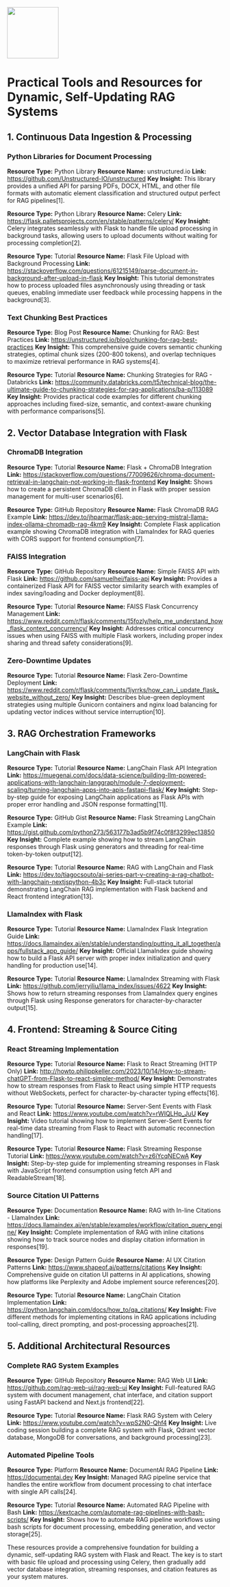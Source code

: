 <img src="https://r2cdn.perplexity.ai/pplx-full-logo-primary-dark%402x.png" class="logo" width="120"/>

# Practical Tools and Resources for Dynamic, Self-Updating RAG Systems

## 1. Continuous Data Ingestion \& Processing

### Python Libraries for Document Processing

**Resource Type:** Python Library
**Resource Name:** unstructured.io
**Link:** https://github.com/Unstructured-IO/unstructured
**Key Insight:** This library provides a unified API for parsing PDFs, DOCX, HTML, and other file formats with automatic element classification and structured output perfect for RAG pipelines[1].

**Resource Type:** Python Library
**Resource Name:** Celery
**Link:** https://flask.palletsprojects.com/en/stable/patterns/celery/
**Key Insight:** Celery integrates seamlessly with Flask to handle file upload processing in background tasks, allowing users to upload documents without waiting for processing completion[2].

**Resource Type:** Tutorial
**Resource Name:** Flask File Upload with Background Processing
**Link:** https://stackoverflow.com/questions/61215149/parse-document-in-background-after-upload-in-flask
**Key Insight:** This tutorial demonstrates how to process uploaded files asynchronously using threading or task queues, enabling immediate user feedback while processing happens in the background[3].

### Text Chunking Best Practices

**Resource Type:** Blog Post
**Resource Name:** Chunking for RAG: Best Practices
**Link:** https://unstructured.io/blog/chunking-for-rag-best-practices
**Key Insight:** This comprehensive guide covers semantic chunking strategies, optimal chunk sizes (200-800 tokens), and overlap techniques to maximize retrieval performance in RAG systems[4].

**Resource Type:** Tutorial
**Resource Name:** Chunking Strategies for RAG - Databricks
**Link:** https://community.databricks.com/t5/technical-blog/the-ultimate-guide-to-chunking-strategies-for-rag-applications/ba-p/113089
**Key Insight:** Provides practical code examples for different chunking approaches including fixed-size, semantic, and context-aware chunking with performance comparisons[5].

## 2. Vector Database Integration with Flask

### ChromaDB Integration

**Resource Type:** Tutorial
**Resource Name:** Flask + ChromaDB Integration
**Link:** https://stackoverflow.com/questions/77009626/chroma-document-retrieval-in-langchain-not-working-in-flask-frontend
**Key Insight:** Shows how to create a persistent ChromaDB client in Flask with proper session management for multi-user scenarios[6].

**Resource Type:** GitHub Repository
**Resource Name:** Flask ChromaDB RAG Example
**Link:** https://dev.to/jhparmar/flask-app-serving-mistral-llama-index-ollama-chromadb-rag-4km9
**Key Insight:** Complete Flask application example showing ChromaDB integration with LlamaIndex for RAG queries with CORS support for frontend consumption[7].

### FAISS Integration

**Resource Type:** GitHub Repository
**Resource Name:** Simple FAISS API with Flask
**Link:** https://github.com/samuelhei/faiss-api
**Key Insight:** Provides a containerized Flask API for FAISS vector similarity search with examples of index saving/loading and Docker deployment[8].

**Resource Type:** Tutorial
**Resource Name:** FAISS Flask Concurrency Management
**Link:** https://www.reddit.com/r/flask/comments/15fozly/help_me_understand_how_flask_context_concurrency/
**Key Insight:** Addresses critical concurrency issues when using FAISS with multiple Flask workers, including proper index sharing and thread safety considerations[9].

### Zero-Downtime Updates

**Resource Type:** Tutorial
**Resource Name:** Flask Zero-Downtime Deployment
**Link:** https://www.reddit.com/r/flask/comments/1jyrrks/how_can_i_update_flask_website_without_zero/
**Key Insight:** Describes blue-green deployment strategies using multiple Gunicorn containers and nginx load balancing for updating vector indices without service interruption[10].

## 3. RAG Orchestration Frameworks

### LangChain with Flask

**Resource Type:** Tutorial
**Resource Name:** LangChain Flask API Integration
**Link:** https://muegenai.com/docs/data-science/building-llm-powered-applications-with-langchain-langgraph/module-7-deployment-scaling/turning-langchain-apps-into-apis-fastapi-flask/
**Key Insight:** Step-by-step guide for exposing LangChain applications as Flask APIs with proper error handling and JSON response formatting[11].

**Resource Type:** GitHub Gist
**Resource Name:** Flask Streaming LangChain Example
**Link:** https://gist.github.com/python273/563177b3ad5b9f74c0f8f3299ec13850
**Key Insight:** Complete example showing how to stream LangChain responses through Flask using generators and threading for real-time token-by-token output[12].

**Resource Type:** Tutorial
**Resource Name:** RAG with LangChain and Flask
**Link:** https://dev.to/tiagocsouto/ai-series-part-v-creating-a-rag-chatbot-with-langchain-nextjspython-4b3c
**Key Insight:** Full-stack tutorial demonstrating LangChain RAG implementation with Flask backend and React frontend integration[13].

### LlamaIndex with Flask

**Resource Type:** Tutorial
**Resource Name:** LlamaIndex Flask Integration Guide
**Link:** https://docs.llamaindex.ai/en/stable/understanding/putting_it_all_together/apps/fullstack_app_guide/
**Key Insight:** Official LlamaIndex guide showing how to build a Flask API server with proper index initialization and query handling for production use[14].

**Resource Type:** Tutorial
**Resource Name:** LlamaIndex Streaming with Flask
**Link:** https://github.com/jerryjliu/llama_index/issues/4622
**Key Insight:** Shows how to return streaming responses from LlamaIndex query engines through Flask using Response generators for character-by-character output[15].

## 4. Frontend: Streaming \& Source Citing

### React Streaming Implementation

**Resource Type:** Tutorial
**Resource Name:** Flask to React Streaming (HTTP Only)
**Link:** http://howto.philippkeller.com/2023/10/14/How-to-stream-chatGPT-from-Flask-to-react-simpler-method/
**Key Insight:** Demonstrates how to stream responses from Flask to React using simple HTTP requests without WebSockets, perfect for character-by-character typing effects[16].

**Resource Type:** Tutorial
**Resource Name:** Server-Sent Events with Flask and React
**Link:** https://www.youtube.com/watch?v=rWIQLHp_JuU
**Key Insight:** Video tutorial showing how to implement Server-Sent Events for real-time data streaming from Flask to React with automatic reconnection handling[17].

**Resource Type:** Tutorial
**Resource Name:** Flask Streaming Response Tutorial
**Link:** https://www.youtube.com/watch?v=z6iYcqNECwA
**Key Insight:** Step-by-step guide for implementing streaming responses in Flask with JavaScript frontend consumption using fetch API and ReadableStream[18].

### Source Citation UI Patterns

**Resource Type:** Documentation
**Resource Name:** RAG with In-line Citations - LlamaIndex
**Link:** https://docs.llamaindex.ai/en/stable/examples/workflow/citation_query_engine/
**Key Insight:** Complete implementation of RAG with inline citations showing how to track source nodes and display citation information in responses[19].

**Resource Type:** Design Pattern Guide
**Resource Name:** AI UX Citation Patterns
**Link:** https://www.shapeof.ai/patterns/citations
**Key Insight:** Comprehensive guide on citation UI patterns in AI applications, showing how platforms like Perplexity and Adobe implement source references[20].

**Resource Type:** Tutorial
**Resource Name:** LangChain Citation Implementation
**Link:** https://python.langchain.com/docs/how_to/qa_citations/
**Key Insight:** Five different methods for implementing citations in RAG applications including tool-calling, direct prompting, and post-processing approaches[21].

## 5. Additional Architectural Resources

### Complete RAG System Examples

**Resource Type:** GitHub Repository
**Resource Name:** RAG Web UI
**Link:** https://github.com/rag-web-ui/rag-web-ui
**Key Insight:** Full-featured RAG system with document management, chat interface, and citation support using FastAPI backend and Next.js frontend[22].

**Resource Type:** Tutorial
**Resource Name:** Flask RAG System with Celery
**Link:** https://www.youtube.com/watch?v=wpS2N0-Qhf4
**Key Insight:** Live coding session building a complete RAG system with Flask, Qdrant vector database, MongoDB for conversations, and background processing[23].

### Automated Pipeline Tools

**Resource Type:** Platform
**Resource Name:** DocumentAI RAG Pipeline
**Link:** https://documentai.dev
**Key Insight:** Managed RAG pipeline service that handles the entire workflow from document processing to chat interface with single API calls[24].

**Resource Type:** Tutorial
**Resource Name:** Automated RAG Pipeline with Bash
**Link:** https://kextcache.com/automate-rag-pipelines-with-bash-scripts/
**Key Insight:** Shows how to automate RAG pipeline workflows using bash scripts for document processing, embedding generation, and vector storage[25].

These resources provide a comprehensive foundation for building a dynamic, self-updating RAG system with Flask and React. The key is to start with basic file upload and processing using Celery, then gradually add vector database integration, streaming responses, and citation features as your system matures.

